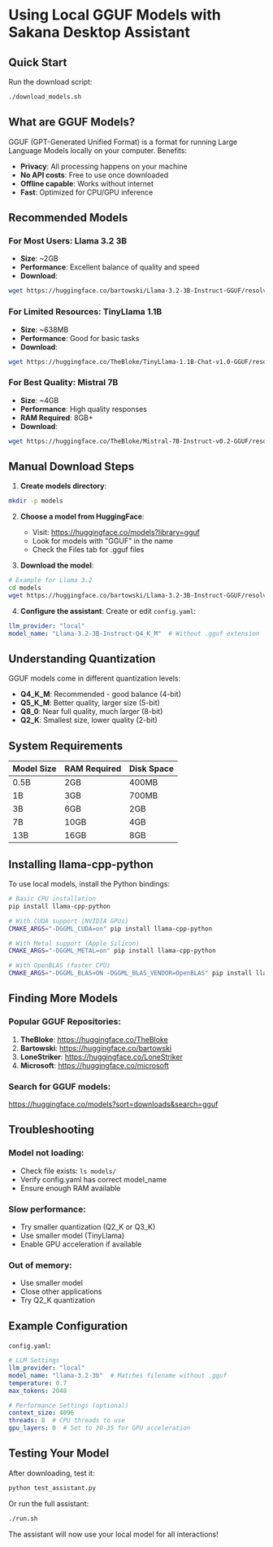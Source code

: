 # Using Local GGUF Models with Sakana Desktop Assistant

## Quick Start

Run the download script:
```bash
./download_models.sh
```

## What are GGUF Models?

GGUF (GPT-Generated Unified Format) is a format for running Large Language Models locally on your computer. Benefits:
- **Privacy**: All processing happens on your machine
- **No API costs**: Free to use once downloaded
- **Offline capable**: Works without internet
- **Fast**: Optimized for CPU/GPU inference

## Recommended Models

### For Most Users: Llama 3.2 3B
- **Size**: ~2GB
- **Performance**: Excellent balance of quality and speed
- **Download**:
```bash
wget https://huggingface.co/bartowski/Llama-3.2-3B-Instruct-GGUF/resolve/main/Llama-3.2-3B-Instruct-Q4_K_M.gguf -O models/llama-3.2-3b.gguf
```

### For Limited Resources: TinyLlama 1.1B
- **Size**: ~638MB
- **Performance**: Good for basic tasks
- **Download**:
```bash
wget https://huggingface.co/TheBloke/TinyLlama-1.1B-Chat-v1.0-GGUF/resolve/main/tinyllama-1.1b-chat-v1.0.Q4_K_M.gguf -O models/tinyllama-1.1b.gguf
```

### For Best Quality: Mistral 7B
- **Size**: ~4GB
- **Performance**: High quality responses
- **RAM Required**: 8GB+
- **Download**:
```bash
wget https://huggingface.co/TheBloke/Mistral-7B-Instruct-v0.2-GGUF/resolve/main/mistral-7b-instruct-v0.2.Q4_K_M.gguf -O models/mistral-7b.gguf
```

## Manual Download Steps

1. **Create models directory**:
```bash
mkdir -p models
```

2. **Choose a model from HuggingFace**:
   - Visit: https://huggingface.co/models?library=gguf
   - Look for models with "GGUF" in the name
   - Check the Files tab for .gguf files

3. **Download the model**:
```bash
# Example for Llama 3.2
cd models
wget https://huggingface.co/bartowski/Llama-3.2-3B-Instruct-GGUF/resolve/main/Llama-3.2-3B-Instruct-Q4_K_M.gguf
```

4. **Configure the assistant**:
Create or edit `config.yaml`:
```yaml
llm_provider: "local"
model_name: "Llama-3.2-3B-Instruct-Q4_K_M"  # Without .gguf extension
```

## Understanding Quantization

GGUF models come in different quantization levels:
- **Q4_K_M**: Recommended - good balance (4-bit)
- **Q5_K_M**: Better quality, larger size (5-bit)
- **Q8_0**: Near full quality, much larger (8-bit)
- **Q2_K**: Smallest size, lower quality (2-bit)

## System Requirements

| Model Size | RAM Required | Disk Space |
|------------|--------------|------------|
| 0.5B       | 2GB          | 400MB      |
| 1B         | 3GB          | 700MB      |
| 3B         | 6GB          | 2GB        |
| 7B         | 10GB         | 4GB        |
| 13B        | 16GB         | 8GB        |

## Installing llama-cpp-python

To use local models, install the Python bindings:

```bash
# Basic CPU installation
pip install llama-cpp-python

# With CUDA support (NVIDIA GPUs)
CMAKE_ARGS="-DGGML_CUDA=on" pip install llama-cpp-python

# With Metal support (Apple Silicon)
CMAKE_ARGS="-DGGML_METAL=on" pip install llama-cpp-python

# With OpenBLAS (faster CPU)
CMAKE_ARGS="-DGGML_BLAS=ON -DGGML_BLAS_VENDOR=OpenBLAS" pip install llama-cpp-python
```

## Finding More Models

### Popular GGUF Repositories:
1. **TheBloke**: https://huggingface.co/TheBloke
2. **Bartowski**: https://huggingface.co/bartowski  
3. **LoneStriker**: https://huggingface.co/LoneStriker
4. **Microsoft**: https://huggingface.co/microsoft

### Search for GGUF models:
https://huggingface.co/models?sort=downloads&search=gguf

## Troubleshooting

### Model not loading:
- Check file exists: `ls models/`
- Verify config.yaml has correct model_name
- Ensure enough RAM available

### Slow performance:
- Try smaller quantization (Q2_K or Q3_K)
- Use smaller model (TinyLlama)
- Enable GPU acceleration if available

### Out of memory:
- Use smaller model
- Close other applications
- Try Q2_K quantization

## Example Configuration

`config.yaml`:
```yaml
# LLM Settings
llm_provider: "local"
model_name: "llama-3.2-3b"  # Matches filename without .gguf
temperature: 0.7
max_tokens: 2048

# Performance Settings (optional)
context_size: 4096
threads: 8  # CPU threads to use
gpu_layers: 0  # Set to 20-35 for GPU acceleration
```

## Testing Your Model

After downloading, test it:
```bash
python test_assistant.py
```

Or run the full assistant:
```bash
./run.sh
```

The assistant will now use your local model for all interactions!